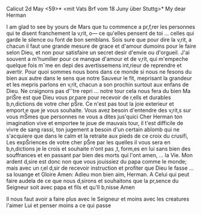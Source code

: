  Calicut 2d May <59>*
 <mit Vats Brf vom 18 Juny über Stuttg>*
My dear Herman

I am glad to see by yours de Mars que tu commence a pr‚f‚rer les personnes qui te disent franchement la v‚rit‚ o— ce qu'elles pensent de toi … celles qui garde le silence ou font de bon semblans. Sois sure que pour dire la v‚rit‚ a chacun il faut une grande mesure de grace et d'amour dumoins pour le faire selon Dieu, et non pour satisfaire un secret desir d'envie ou d'orgueil. J'ai souvent a m'humilier pour ce manque d'amour et de v‚rit‚ qui m'empeche quelque fois mˆme en depi des avertissemens int‚rieur de reprendre et avertir. Pour quoi sommes nous bons dans ce monde si nous ne fesons du bien aux autre dans le sens que notre Sauveur le fit, meprisant la grandeur et les mepris parlons en v‚rit‚ chacun a son prochin surtout aux enfans de Dieu. Ne craignons pas d'ˆtre repri … notre tour cela nous fera du bien Ma priŠre est que Dieu vous pr‚pare pour recevoir de r‚ells et durables b‚n‚dictions de votre cher pŠre. Ce n'est pas tout la joie exterieur et emport‚e que je vous souhaite. Vous avez besoin d'entendre des v‚rit‚s sur vous mŠmes que personnes ne vous a dites jus'quici Cher Herman ton imagination vive et emportee te joue de mauvais tour, il t'est difficile de vivre de sang rassi, ton jugement a besoin d'un certain ablomb qui ne s'acquiere que dans le calm et la retraite aux pieds de ce croix du crusifi‚ Les expŠriences de votre cher pŠre par les quelles il vous sera en b‚n‚dictions je le crois et souhaite n'ont pas ‚t‚ form‚es en lui sans bien des souffrances et en passant par bien des morts qui l'ont amen‚ … la Vie. Mon ardent d‚sire est donc non que vous jouissiez du papa comme le monde; mais avec un r‚el d‚sir de recevoir instruction et profiter que Dieu le fasse … sa louange et Gloire Amen: Adieu mon bien aim‚ Herman. A Celui qui peut faire audela de ce que nous d‚sirons et souhaitons que la pr‚sence du Seigneur soit avec papa et fils et qu'Il b‚nisse Amen

Il nous faut avoir a faire plus avec le Seigneur et moins avec les creatures l'aimer Lui et penser moins a ce qui passe
